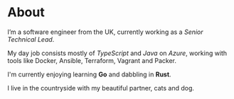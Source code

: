 # About

I’m a software engineer from the UK, currently working as a _Senior Technical Lead_.

My day job consists mostly of _TypeScript_ and _Java_ on _Azure_, working with tools like Docker, Ansible, Terraform, Vagrant and Packer.

I'm currently enjoying learning **Go** and dabbling in **Rust**.

I live in the countryside with my beautiful partner, cats and dog.

